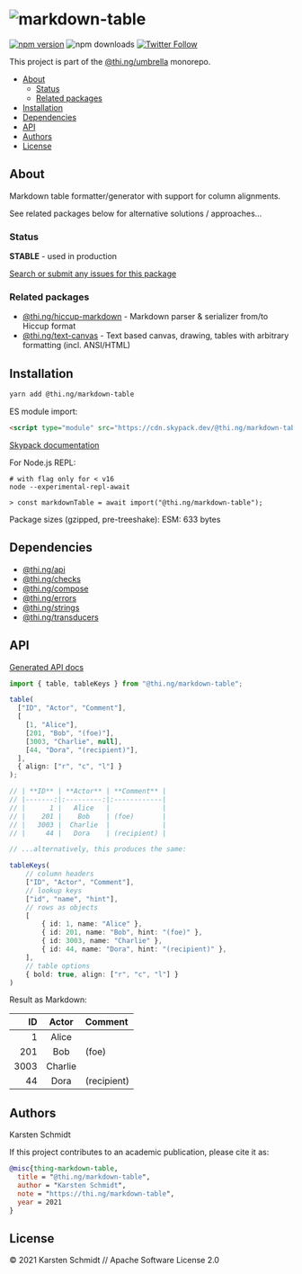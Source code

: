 <!-- This file is generated - DO NOT EDIT! -->

# ![markdown-table](https://media.thi.ng/umbrella/banners/thing-markdown-table.svg?9f1a94c6)

[![npm version](https://img.shields.io/npm/v/@thi.ng/markdown-table.svg)](https://www.npmjs.com/package/@thi.ng/markdown-table)
![npm downloads](https://img.shields.io/npm/dm/@thi.ng/markdown-table.svg)
[![Twitter Follow](https://img.shields.io/twitter/follow/thing_umbrella.svg?style=flat-square&label=twitter)](https://twitter.com/thing_umbrella)

This project is part of the
[@thi.ng/umbrella](https://github.com/thi-ng/umbrella/) monorepo.

- [About](#about)
  - [Status](#status)
  - [Related packages](#related-packages)
- [Installation](#installation)
- [Dependencies](#dependencies)
- [API](#api)
- [Authors](#authors)
- [License](#license)

## About

Markdown table formatter/generator with support for column alignments.

See related packages below for alternative solutions / approaches...

### Status

**STABLE** - used in production

[Search or submit any issues for this package](https://github.com/thi-ng/umbrella/issues?q=%5Bmarkdown-table%5D+in%3Atitle)

### Related packages

- [@thi.ng/hiccup-markdown](https://github.com/thi-ng/umbrella/tree/develop/packages/hiccup-markdown) - Markdown parser & serializer from/to Hiccup format
- [@thi.ng/text-canvas](https://github.com/thi-ng/umbrella/tree/develop/packages/text-canvas) - Text based canvas, drawing, tables with arbitrary formatting (incl. ANSI/HTML)

## Installation

```bash
yarn add @thi.ng/markdown-table
```

ES module import:

```html
<script type="module" src="https://cdn.skypack.dev/@thi.ng/markdown-table"></script>
```

[Skypack documentation](https://docs.skypack.dev/)

For Node.js REPL:

```text
# with flag only for < v16
node --experimental-repl-await

> const markdownTable = await import("@thi.ng/markdown-table");
```

Package sizes (gzipped, pre-treeshake): ESM: 633 bytes

## Dependencies

- [@thi.ng/api](https://github.com/thi-ng/umbrella/tree/develop/packages/api)
- [@thi.ng/checks](https://github.com/thi-ng/umbrella/tree/develop/packages/checks)
- [@thi.ng/compose](https://github.com/thi-ng/umbrella/tree/develop/packages/compose)
- [@thi.ng/errors](https://github.com/thi-ng/umbrella/tree/develop/packages/errors)
- [@thi.ng/strings](https://github.com/thi-ng/umbrella/tree/develop/packages/strings)
- [@thi.ng/transducers](https://github.com/thi-ng/umbrella/tree/develop/packages/transducers)

## API

[Generated API docs](https://docs.thi.ng/umbrella/markdown-table/)

```ts
import { table, tableKeys } from "@thi.ng/markdown-table";

table(
  ["ID", "Actor", "Comment"],
  [
    [1, "Alice"],
    [201, "Bob", "(foe)"],
    [3003, "Charlie", null],
    [44, "Dora", "(recipient)"],
  ],
  { align: ["r", "c", "l"] }
);

// | **ID** | **Actor** | **Comment** |
// |-------:|:---------:|:------------|
// |      1 |   Alice   |             |
// |    201 |    Bob    | (foe)       |
// |   3003 |  Charlie  |             |
// |     44 |   Dora    | (recipient) |

// ...alternatively, this produces the same:

tableKeys(
    // column headers
    ["ID", "Actor", "Comment"],
    // lookup keys
    ["id", "name", "hint"],
    // rows as objects
    [
        { id: 1, name: "Alice" },
        { id: 201, name: "Bob", hint: "(foe)" },
        { id: 3003, name: "Charlie" },
        { id: 44, name: "Dora", hint: "(recipient)" },
    ],
    // table options
    { bold: true, align: ["r", "c", "l"] }
)
```

Result as Markdown:

| **ID** | **Actor** | **Comment** |
|-------:|:---------:|:------------|
|      1 |   Alice   |             |
|    201 |    Bob    | (foe)       |
|   3003 |  Charlie  |             |
|     44 |   Dora    | (recipient) |

## Authors

Karsten Schmidt

If this project contributes to an academic publication, please cite it as:

```bibtex
@misc{thing-markdown-table,
  title = "@thi.ng/markdown-table",
  author = "Karsten Schmidt",
  note = "https://thi.ng/markdown-table",
  year = 2021
}
```

## License

&copy; 2021 Karsten Schmidt // Apache Software License 2.0
